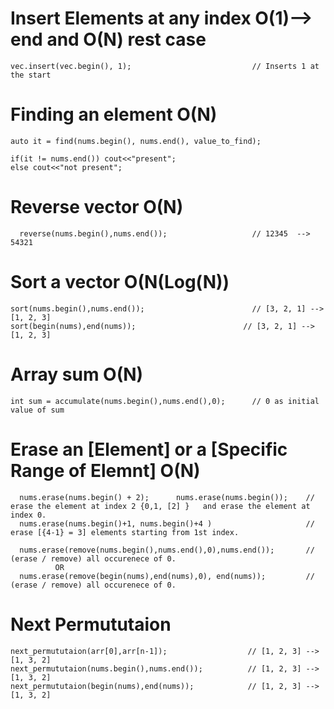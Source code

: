 # Insert Elements at any index    O(1)--> end   and O(N) rest case
```
vec.insert(vec.begin(), 1);                           // Inserts 1 at the start
```
# Finding an element  O(N)
```
auto it = find(nums.begin(), nums.end(), value_to_find);      

if(it != nums.end()) cout<<"present";
else cout<<"not present";
```
# Reverse vector  O(N)
```
  reverse(nums.begin(),nums.end());                   // 12345  --> 54321
```
# Sort a vector  O(N(Log(N))
```
sort(nums.begin(),nums.end());                        // [3, 2, 1] --> [1, 2, 3]
sort(begin(nums),end(nums));                        // [3, 2, 1] --> [1, 2, 3]
```
# Array sum   O(N)
```
int sum = accumulate(nums.begin(),nums.end(),0);      // 0 as initial value of sum 
```
# Erase an [Element] or a [Specific Range of Elemnt]     O(N)
``` 
  nums.erase(nums.begin() + 2);      nums.erase(nums.begin());    // erase the element at index 2 {0,1, [2] }   and erase the element at index 0.
  nums.erase(nums.begin()+1, nums.begin()+4 )                     // erase [{4-1} = 3] elements starting from 1st index.

  nums.erase(remove(nums.begin(),nums.end(),0),nums.end());       // (erase / remove) all occurenece of 0.
          OR  
  nums.erase(remove(begin(nums),end(nums),0), end(nums));         // (erase / remove) all occurenece of 0.
```
# Next Permututaion
```
next_permututaion(arr[0],arr[n-1]);                  // [1, 2, 3] --> [1, 3, 2]
next_permututaion(nums.begin(),nums.end());          // [1, 2, 3] --> [1, 3, 2]
next_permututaion(begin(nums),end(nums));            // [1, 2, 3] --> [1, 3, 2]
```
